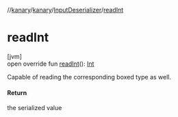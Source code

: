 //[kanary](../../../index.md)/[kanary](../index.md)/[InputDeserializer](index.md)/[readInt](read-int.md)

# readInt

[jvm]\
open override fun [readInt](read-int.md)(): [Int](https://kotlinlang.org/api/latest/jvm/stdlib/kotlin/-int/index.html)

Capable of reading the corresponding boxed type as well.

#### Return

the serialized value
